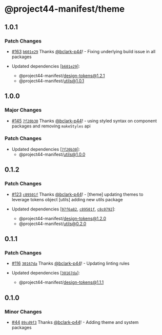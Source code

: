 # @project44-manifest/theme

## 1.0.1

### Patch Changes

- [#163](https://github.com/project44/manifest/pull/163)
  [`b601e29`](https://github.com/project44/manifest/commit/b601e29af8cc9cc3f404358a231dfc16851761b7)
  Thanks [@bclark-p44](https://github.com/bclark-p44)! - Fixing underlying build issue in all
  packages

- Updated dependencies
  [[`b601e29`](https://github.com/project44/manifest/commit/b601e29af8cc9cc3f404358a231dfc16851761b7)]:
  - @project44-manifest/design-tokens@1.2.1
  - @project44-manifest/utils@1.0.1

## 1.0.0

### Major Changes

- [#145](https://github.com/project44/manifest/pull/145)
  [`7f20b30`](https://github.com/project44/manifest/commit/7f20b3033748bf70b76a88fcfc079539b588134a)
  Thanks [@bclark-p44](https://github.com/bclark-p44)! - using styled syntax on component packages
  and removing `makeStyles` api

### Patch Changes

- Updated dependencies
  [[`7f20b30`](https://github.com/project44/manifest/commit/7f20b3033748bf70b76a88fcfc079539b588134a)]:
  - @project44-manifest/utils@1.0.0

## 0.1.2

### Patch Changes

- [#123](https://github.com/project44/manifest/pull/123)
  [`c89501f`](https://github.com/project44/manifest/commit/c89501fc9e89987ed4da1aacdb21381de670f800)
  Thanks [@bclark-p44](https://github.com/bclark-p44)! - [theme] updating themes to leverage tokens
  object [utils] adding new utils package

- Updated dependencies
  [[`97f6a82`](https://github.com/project44/manifest/commit/97f6a82a97cd3e89e66dfa31269ba5f540a0de40),
  [`c89501f`](https://github.com/project44/manifest/commit/c89501fc9e89987ed4da1aacdb21381de670f800),
  [`c8c0792`](https://github.com/project44/manifest/commit/c8c07926264dc9bb4693c8c2b871f1825148610b)]:
  - @project44-manifest/design-tokens@1.2.0
  - @project44-manifest/utils@0.2.0

## 0.1.1

### Patch Changes

- [#116](https://github.com/project44/manifest/pull/116)
  [`30167da`](https://github.com/project44/manifest/commit/30167da62f3713434dfbedcb105c9620698e00d0)
  Thanks [@bclark-p44](https://github.com/bclark-p44)! - Updating linting rules

- Updated dependencies
  [[`30167da`](https://github.com/project44/manifest/commit/30167da62f3713434dfbedcb105c9620698e00d0)]:
  - @project44-manifest/design-tokens@1.1.1

## 0.1.0

### Minor Changes

- [#44](https://github.com/project44/manifest/pull/44)
  [`89cd9f3`](https://github.com/project44/manifest/commit/89cd9f326a680ca63f1b30f12fed7600c6fdf005)
  Thanks [@bclark-p44](https://github.com/bclark-p44)! - Adding theme and system packages
